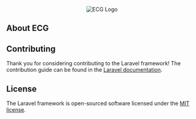 <p align="center"><img src="assets/images/logo2.png" alt="ECG Logo" class="mx-auto mb-4"></p>


## About ECG

## Contributing

Thank you for considering contributing to the Laravel framework! The contribution guide can be found in the [Laravel documentation](https://laravel.com/docs/contributions).

## License

The Laravel framework is open-sourced software licensed under the [MIT license](https://opensource.org/licenses/MIT).
